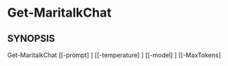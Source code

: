 ﻿---
external help file: powershai-help.xml
schema: 2.0.0
powershai: true
---

# Get-MaritalkChat

## SYNOPSIS <!--!= @#Synop !-->

Get-MaritalkChat [[-prompt] <Object>] [[-temperature] <Object>] [[-model] <Object>] [[-MaxTokens] <Object>] [[-ResponseFormat] <Object>] [[-Functions] <Object>] [[-RawParams] <Object>] [[-StreamCallback] <Object>] [<CommonParameters>]


## SYNTAX <!--!= @#Syntax !-->

```
Get-MaritalkChat [[-prompt] <Object>] [[-temperature] <Object>] [[-model] <Object>] [[-MaxTokens] <Object>] [[-ResponseFormat] <Object>] [[-Functions] <Object>] 
[[-RawParams] <Object>] [[-StreamCallback] <Object>] [<CommonParameters>]
```

## PARAMETERS <!--!= @#Params !-->

### -Functions

```yml
Parameter Set: (All)
Type: Object
Aliases: 
Accepted Values: 
Required: false
Position: 5
Default Value: 
Accept pipeline input: false
Accept wildcard characters: 
```

### -MaxTokens

```yml
Parameter Set: (All)
Type: Object
Aliases: 
Accepted Values: 
Required: false
Position: 3
Default Value: 
Accept pipeline input: false
Accept wildcard characters: 
```

### -RawParams

```yml
Parameter Set: (All)
Type: Object
Aliases: 
Accepted Values: 
Required: false
Position: 6
Default Value: 
Accept pipeline input: false
Accept wildcard characters: 
```

### -ResponseFormat

```yml
Parameter Set: (All)
Type: Object
Aliases: 
Accepted Values: 
Required: false
Position: 4
Default Value: 
Accept pipeline input: false
Accept wildcard characters: 
```

### -StreamCallback

```yml
Parameter Set: (All)
Type: Object
Aliases: 
Accepted Values: 
Required: false
Position: 7
Default Value: 
Accept pipeline input: false
Accept wildcard characters: 
```

### -model

```yml
Parameter Set: (All)
Type: Object
Aliases: 
Accepted Values: 
Required: false
Position: 2
Default Value: 
Accept pipeline input: false
Accept wildcard characters: 
```

### -prompt

```yml
Parameter Set: (All)
Type: Object
Aliases: 
Accepted Values: 
Required: false
Position: 0
Default Value: 
Accept pipeline input: false
Accept wildcard characters: 
```

### -temperature

```yml
Parameter Set: (All)
Type: Object
Aliases: 
Accepted Values: 
Required: false
Position: 1
Default Value: 
Accept pipeline input: false
Accept wildcard characters: 
```



<!--PowershaiAiDocBlockStart-->
_ترجم تلقائيًا باستخدام PowershAI و AI 
_
<!--PowershaiAiDocBlockEnd-->
